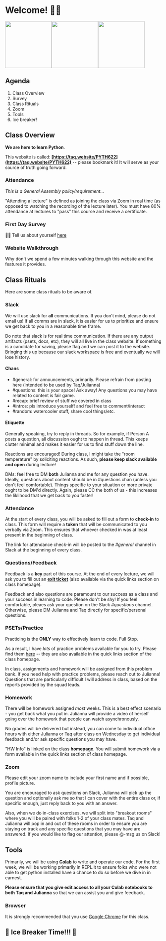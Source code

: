 # Welcome! 👋👋

<img src="https://media.giphy.com/media/Tld8USHlpopYA/giphy.gif" height="150px" /><img src="https://media.giphy.com/media/Ftz07proVX6Rq/giphy.gif" height="150px" /><img src="https://media.giphy.com/media/xT5LMHxhOfscxPfIfm/giphy.gif" height="150px" />


## Agenda

1. Class Overview
2. Survey
3. Class Rituals
4. Zoom
5. Tools
6. Ice breaker!

## Class Overview

**We are here to learn Python**.

This website is called: **[https://taq.website/PYTH622](https://taq.website/PYTH622)** -- please bookmark it! It will serve as your source of truth going forward.

### Attendance

*This is a General Assembly policy/requirement...*

"Attending a lecture" is defined as joining the class via Zoom in real time (as opposed to watching the recording of the lecture later). You must have 80% attendance at lectures to "pass" this course and receive a certificate. 

### First Day Survey

🤩🤩
Tell us about yourself [here](https://docs.google.com/forms/d/1fFN7AUMimrB57olpkzWQLQefWBQWC56mEbOEayPZa5M/viewform?edit_requested=true)

### Website Walkthrough

Why don't we spend a few minutes walking through this website and the features it provides.

## Class Rituals

Here are some class rituals to be aware of.

### Slack

We will use slack for **all** communications. If you don't mind, please do not email us! If all comms are in slack, it is easier for us to prioritize and ensure we get back to you in a reasonable time frame.

Do note that slack is for real time communication. If there are any output artifacts (psets, docs, etc), they will all live in the class website. If something is a candidate for saving, please flag and we can post it to the website. Bringing this up because our slack workspace is free and eventually we will lose history.

#### Chans

* #general: for announcements, primarily. Please refrain from posting here (intended to be used by Taq/Julianna)
* #questions: this is your space! Ask away! Any questions you may have related to content is fair game.
* #recap: brief review of stuff we covered in class
* #intros: pls introduce yourself! and feel free to comment/interact
* #random: watercooler stuff, share cool things/etc.

#### Etiquette

Generally speaking, try to reply in threads. So for example, if Person A posts a question, all discussion ought to happen in thread. This keeps clutter minimal and makes it easier for us to find stuff down the line.

Reactions are encouraged! During class, I might take the "room temperature" by soliciting reactions. As such, **please keep slack available and open** during lecture!

DMs: feel free to DM **both** Julianna and me for any question you have. Ideally, questions about content should be in #questions chan (unless you don't feel comfortable). Things specific to your situation or more private ought to be DM'd directly. Again, please CC the both of us - this increases the liklihood that we get back to you faster!


### Attendance

At the start of every class, you will be asked to fill out a form to **check-in** to class. This form will require a **token** that will be communicated to you verbally via Zoom. This ensures that whoever checked in was at least present in the beginning of class.

The link for attendance check-in will be posted to the *#general* channel in Slack at the beginning of every class. 

### Questions/Feedback

Feedback is a **key** part of this course. At the end of every lecture, we will ask you to fill out an **[exit ticket](https://docs.google.com/forms/d/e/1FAIpQLSeSJGd8dypyY7azz3AyDNZ8t2zdUKDBi0Oz6UUD59gWIytxIQ/viewform)** (also available via the quick links section on class homepage).

Feedback and also questions are paramount to our success as a class and your success in learning to code. Please don't be shy! If you feel comfortable, pleaes ask your question on the Slack *#questions* channel. Otherwise, please DM Julianna and Taq directly for specific/personal questions.

### PSETs/Practice

Practicing is the **ONLY** way to effectively learn to code. Full Stop.

As a result, I have _lots_ of practice problems available for you to try. Please find them [here](https://drive.google.com/drive/folders/1Lhh37bM0SOXgt8TnPb4U2R-t_e-XkIyc) -- they are also available in the quick links section of the class homepage.

In class, assignments and homework will be assigned from this problem bank. If you need help with practice problems, please reach out to Julianna! Questions that are particularly difficult I will address in class, based on the reports provided by the squad leads.

### Homework

There will be homework assigned _most_ weeks. This is a best effect scenario - you get back what you put in. Julianna will provide a video of herself going over the homework that people can watch asynchronously. 

No grades will be delivered but instead, you can come to individual office hours with either Julianna or Taq after class on Wednesday to get individual feedback and/or ask specific questions you may have.

"HW Info" is linked on the class **homepage**. You will submit homework via a form available in the quick links section of class homepage.

### Zoom

Please edit your zoom name to include your first name and if possible, profile picture.

You are encouraged to ask questions on Slack, Julianna will pick up the question and optionally ask me so that I can cover with the entire class or, if specific enough, just reply back to you with an answer.

Also, when we do in-class exercises, we will split into "breakout rooms" where you will be paired with folks 1-2 of your class mates. Taq and Julianna will pop in and out of these rooms in order to ensure you are staying on track and any specific questions that you may have are answered. If you would like to flag our attention, please @-msg us on Slack!

## Tools

Primarily, we will be using **[Colab](https://colab.research.google.com/notebooks/welcome.ipynb)** to write and operate our code. For the first week, we will be working primarily in REPL.it to ensure folks who were not able to get python installed have a chance to do so before we dive in in earnest.

**Please ensure that you give edit access to all your Colab notebooks to both Taq and Julianna** so that we can assist you and give feedback.

### Browser

It is strongly recommended that you use [Google Chrome](https://www.google.com/chrome/) for this class.

## 🧊 Ice Breaker Time!!! 🧊
